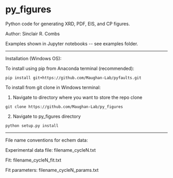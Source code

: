 # py_figures
Python code for generating XRD, PDF, EIS, and CP figures.

Author: Sinclair R. Combs

Examples shown in Jupyter notebooks -- see examples folder.

-----------------------------------------------------------
Installation (Windows OS): 

To install using pip from Anaconda terminal (recommended):

```pip install git+https://github.com/Maughan-Lab/pyfaults.git```

To install from git clone in Windows terminal:

1) Navigate to directory where you want to store the repo clone

  ```git clone https://github.com/Maughan-Lab/py_figures```
   
2) Navigate to py_figures directory
   
```python setup.py install```

-----------------------------------------------------------

File name conventions for echem data:

Experimental data file: filename_cycleN.txt

Fit: filename_cycleN_fit.txt

Fit parameters: filename_cycleN_params.txt
